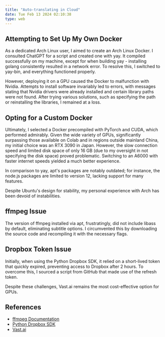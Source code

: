 ```yaml
---
title: "Auto-translating in Cloud"
date: Tue Feb 13 2024 02:10:38
type: web
---
```

## Attempting to Set Up My Own Docker

As a dedicated Arch Linux user, I aimed to create an Arch Linux Docker.
I consulted ChatGPT for a script and created one with yay. It compiled
successfully on my machine, except for when building yay - installing
golang consistently resulted in a network error. To resolve this, I
switched to yay-bin, and everything functioned properly.

However, deploying it on a GPU caused the Docker to malfunction with
Nvidia. Attempts to install software invariably led to errors, with
messages stating that Nvidia drivers were already installed and certain
library paths were not found. After trying various solutions, such as
specifying the path or reinstalling the libraries, I remained at a loss.

## Opting for a Custom Docker

Ultimately, I selected a Docker precompiled with PyTorch and CUDA, which
performed admirably. Given the wide variety of GPUs, significantly
surpassing those available on Colab and in regions outside mainland
China, my initial choice was an RTX 3090 in Japan. However, the slow
connection speed and limited disk space of only 16 GB (due to my
oversight in not specifying the disk space) proved problematic.
Switching to an A6000 with faster internet speeds yielded a much better
experience.

In comparison to yay, apt's packages are notably
outdated; for instance, the node.js packages are limited to version 12,
lacking support for many features.

Despite Ubuntu's design for stability, my personal experience with Arch
has been devoid of instabilities.

## ffmpeg Issue

The version of ffmpeg installed via apt, frustratingly, did not include
libass by default, eliminating subtitle options. I circumvented this by
downloading the source code and recompiling it with the necessary flags.

## Dropbox Token Issue

Initially, when using the Python Dropbox SDK, it relied on a short-lived
token that quickly expired, preventing access to Dropbox after 2 hours.
To overcome this, I sourced a script from GitHub that made use of the
refresh token.

Despite these challenges, Vast.ai remains the most cost-effective option
for GPUs.

## References

- [ffmpeg Documentation](https://ffmpeg.org/documentation.html)
- [Python Dropbox SDK](https://dropbox-sdk-python.readthedocs.io/en/latest/)
- [Vast.ai](https://vast.ai/)
